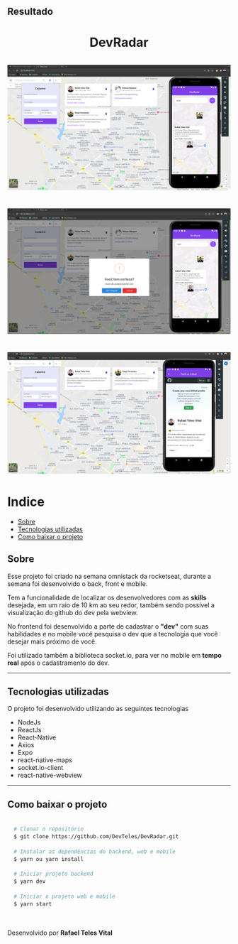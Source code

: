<h2>Resultado</h2>

<h1 align="center">
  DevRadar
  <br /> <br />
  <img src="assets/devRadar.png" />
  <br /> <br />
  <img src="assets/devRadar2.png" />
    <br /> <br />
  <img src="assets/devRadar3.png" />
</h1>

# Indice
- [Sobre](#-Sobre)
- [Tecnologias utilizadas](#-Tecnologias-utilizadas)
- [Como baixar o projeto](#-Como-baixar-o-projeto)

## Sobre

Esse projeto foi criado na semana omnistack da rocketseat, durante a semana foi desenvolvido o back, front e mobile.

Tem a funcionalidade de localizar os desenvolvedores com as **skills** desejada, em um raio de 10 km ao seu redor, também sendo possível a visualização do github do dev pela webview.

No frontend foi desenvolvido a parte de cadastrar o **"dev"** com suas habilidades e no mobile você pesquisa o dev que a tecnologia que você desejar mais próximo de você.

Foi utilizado também a biblioteca socket.io, para ver no mobile em **tempo real** após o cadastramento do dev.

---

## Tecnologias utilizadas

O projeto foi desenvolvido utilizando as seguintes tecnologias

- NodeJs
- ReactJs
- React-Native
- Axios
- Expo
- react-native-maps
- socket.io-client
- react-native-webview

---
## Como baixar o projeto


```bash

  # Clonar o repositório
  $ git clone https://github.com/DevTeles/DevRadar.git
  
  # Instalar as dependências do backend, web e mobile
  $ yarn ou yarn install

  # Iniciar projeto backend
  $ yarn dev

  # Iniciar o projeto web e mobile
  $ yarn start
```

<br /><br />
Desenvolvido por **Rafael Teles Vital**
